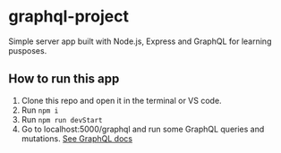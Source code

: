 # graphql-project
Simple server app built with Node.js, Express and GraphQL for learning pusposes.

## How to run this app
1. Clone this repo and open it in the terminal or VS code.
2. Run `npm i`
3. Run `npm run devStart`
4. Go to localhost:5000/graphql and run some GraphQL queries and mutations. [See GraphQL docs](https://graphql.org/learn/queries/)